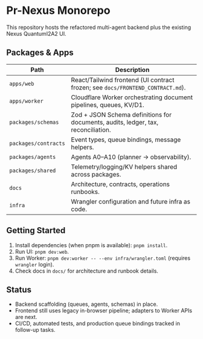 # Pr-Nexus Monorepo

This repository hosts the refactored multi-agent backend plus the existing Nexus QuantumI2A2 UI.

## Packages & Apps
| Path | Description |
|------|-------------|
| `apps/web` | React/Tailwind frontend (UI contract frozen; see `docs/FRONTEND_CONTRACT.md`). |
| `apps/worker` | Cloudflare Worker orchestrating document pipelines, queues, KV/D1. |
| `packages/schemas` | Zod + JSON Schema definitions for documents, audits, ledger, tax, reconciliation. |
| `packages/contracts` | Event types, queue bindings, message helpers. |
| `packages/agents` | Agents A0–A10 (planner → observability). |
| `packages/shared` | Telemetry/logging/KV helpers shared across packages. |
| `docs` | Architecture, contracts, operations runbooks. |
| `infra` | Wrangler configuration and future infra as code. |

## Getting Started
1. Install dependencies (when pnpm is available): `pnpm install`.
2. Run UI: `pnpm dev:web`.
3. Run Worker: `pnpm dev:worker -- --env infra/wrangler.toml` (requires `wrangler` login).
4. Check docs in `docs/` for architecture and runbook details.

## Status
- Backend scaffolding (queues, agents, schemas) in place.
- Frontend still uses legacy in-browser pipeline; adapters to Worker APIs are next.
- CI/CD, automated tests, and production queue bindings tracked in follow-up tasks.
